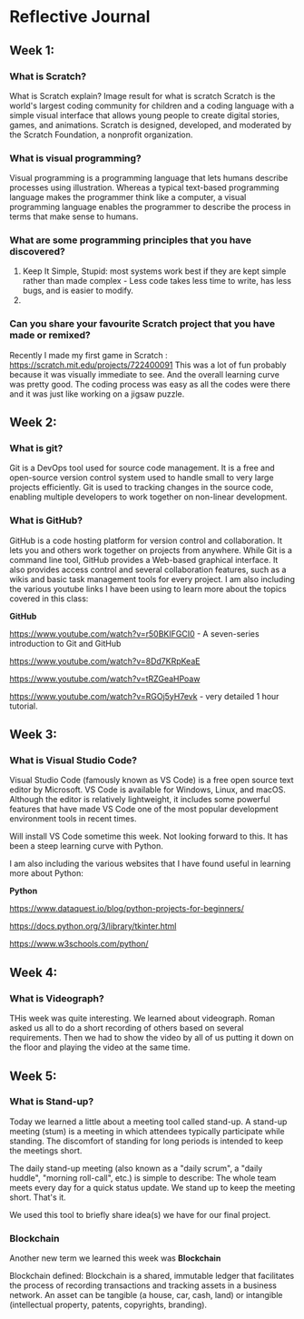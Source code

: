 # Reflective Journal

## Week 1:

### What is Scratch?
What is Scratch explain?
Image result for what is scratch
Scratch is the world's largest coding community for children and a coding language with a simple visual interface that allows young people to create digital stories, games, and animations. Scratch is designed, developed, and moderated by the Scratch Foundation, a nonprofit organization.

### What is visual programming?
Visual programming is a programming language that lets humans describe processes using illustration. Whereas a typical text-based programming language makes the programmer think like a computer, a visual programming language enables the programmer to describe the process in terms that make sense to humans.

### What are some programming principles that you have discovered?
1. Keep It Simple, Stupid: most systems work best if they are kept simple rather than made complex - Less code takes less time to write, has less bugs, and is easier to modify.
2. 

### Can you share your favourite Scratch project that you have made or remixed?
Recently I made my first game in Scratch : https://scratch.mit.edu/projects/722400091
This was a lot of fun probably because it was visually immediate to see. And the overall learning curve was pretty good.
The coding process was easy as all the codes were there and it was just like working on a jigsaw puzzle.
###


## Week 2:

### What is git?
Git is a DevOps tool used for source code management. It is a free and open-source version control system used to handle small to very large projects efficiently. Git is used to tracking changes in the source code, enabling multiple developers to work together on non-linear development.

### What is GitHub?
GitHub is a code hosting platform for version control and collaboration. It lets you and others work together on projects from anywhere. 
While Git is a command line tool, GitHub provides a Web-based graphical interface. It also provides access control and several collaboration features, such as a wikis and basic task management tools for every project.
I am also including the various youtube links I have been using to learn more about the topics covered in this class:

**GitHub**

https://www.youtube.com/watch?v=r50BKIFGCI0 - A seven-series introduction to Git and GitHub

https://www.youtube.com/watch?v=8Dd7KRpKeaE

https://www.youtube.com/watch?v=tRZGeaHPoaw

https://www.youtube.com/watch?v=RGOj5yH7evk - very detailed 1 hour tutorial.

###


## Week 3:

### What is Visual Studio Code?
Visual Studio Code (famously known as VS Code) is a free open source text editor by Microsoft. VS Code is available for Windows, Linux, and macOS. Although the editor is relatively lightweight, it includes some powerful features that have made VS Code one of the most popular development environment tools in recent times.

Will install VS Code sometime this week. Not looking forward to this. It has been a steep learning curve with Python.

I am also including the various websites that I have found useful in learning more about Python:

**Python**

https://www.dataquest.io/blog/python-projects-for-beginners/

https://docs.python.org/3/library/tkinter.html

https://www.w3schools.com/python/

##
###


## Week 4:

### What is Videograph?
THis week was quite interesting. We learned about videograph. Roman asked us all to do a short recording of others based on several requirements. Then we had to show the video by all of us putting it down on the floor and playing the video at the same time. 



## Week 5:

### What is Stand-up?
Today we learned a little about a meeting tool called stand-up. A stand-up meeting (stum) is a meeting in which attendees typically participate while standing. The discomfort of standing for long periods is intended to keep the meetings short. 

The daily stand-up meeting (also known as a "daily scrum", a "daily huddle", "morning roll-call", etc.) is simple to describe:
The whole team meets every day for a quick status update. We stand up to keep the meeting short.
That's it.

We used this tool to briefly share idea(s) we have for our final project. 

### Blockchain

Another new term we learned this week was **Blockchain**

Blockchain defined: Blockchain is a shared, immutable ledger that facilitates the process of recording transactions and tracking assets in a business network. An asset can be tangible (a house, car, cash, land) or intangible (intellectual property, patents, copyrights, branding).


